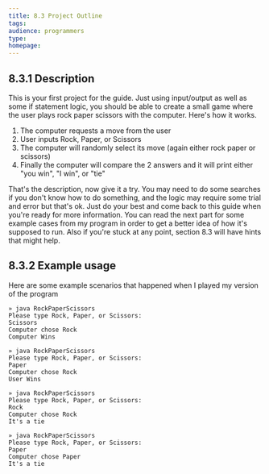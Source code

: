 ```yaml
---
title: 8.3 Project Outline
tags:
audience: programmers
type:
homepage:
---
```


## 8.3.1 Description

This is your first project for the guide. Just using input/output as well as some if statement logic, you should be able to create a small game where the user plays rock paper scissors with the computer. Here's how it works.

1. The computer requests a move from the user
2. User inputs Rock, Paper, or Scissors
3. The computer will randomly select its move (again either rock paper or scissors)
4. Finally the computer will compare the 2 answers and it will print either "you win", "I win", or "tie"

That's the description, now give it a try. You may need to do some searches if you don't know how to do something, and the logic may require some trial and error but that's ok. Just do your best and come back to this guide when you're ready for more information. You can read the next part for some example cases from my program in order to get a better idea of how it's supposed to run. Also if you're stuck at any point, section 8.3 will have hints that might help.

## 8.3.2 Example usage

Here are some example scenarios that happened when I played my version of the program

~~~
» java RockPaperScissors
Please type Rock, Paper, or Scissors:
Scissors
Computer chose Rock
Computer Wins
~~~

~~~
» java RockPaperScissors
Please type Rock, Paper, or Scissors:
Paper
Computer chose Rock
User Wins
~~~

~~~
» java RockPaperScissors
Please type Rock, Paper, or Scissors:
Rock
Computer chose Rock
It's a tie
~~~

~~~
» java RockPaperScissors
Please type Rock, Paper, or Scissors:
Paper
Computer chose Paper
It's a tie
~~~
